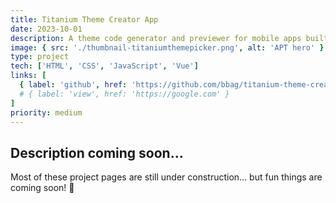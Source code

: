```yaml
---
title: Titanium Theme Creator App
date: 2023-10-01
description: A theme code generator and previewer for mobile apps built with Titanium.
image: { src: './thumbnail-titaniumthemepicker.png', alt: 'APT hero' }
type: project
tech: ['HTML', 'CSS', 'JavaScript', 'Vue']
links: [
  { label: 'github', href: 'https://github.com/bbag/titanium-theme-creator' },
  # { label: 'view', href: 'https://google.com' }
]
priority: medium
---
```


## Description coming soon...

Most of these project pages are still under construction... but fun things are coming soon! 👀
